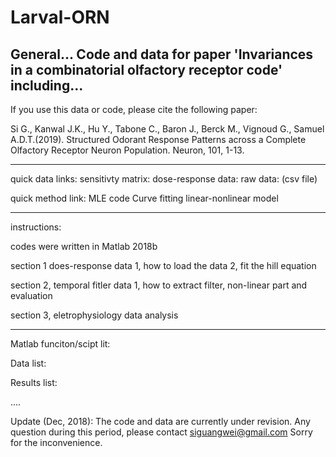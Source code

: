 # Larval-ORN
General...
Code and data for paper 'Invariances in a combinatorial olfactory receptor code'
including...
----------------
If you use this data or code, please cite the following paper:

Si G., Kanwal J.K., Hu Y., Tabone C., Baron J., Berck M., Vignoud G., Samuel A.D.T.(2019). Structured Odorant Response Patterns across a Complete Olfactory Receptor Neuron Population. Neuron, 101, 1-13.

--------------------
quick data links:
sensitivty matrix:
dose-response data:
raw data:
(csv file)

quick method link:
MLE code
Curve fitting
linear-nonlinear model

--------------------------------
instructions:

codes were written in Matlab 2018b

section 1 does-response data
1, how to load the data
2, fit the hill equation

section 2, temporal fitler data
1, how to extract filter,  non-linear part and evaluation

section 3, eletrophysiology data analysis

----------------------
Matlab funciton/scipt lit:

Data list:

Results list:

....




Update (Dec, 2018):
The code and data are currently under revision. 
Any question during this period, please contact siguangwei@gmail.com
Sorry for the inconvenience.

